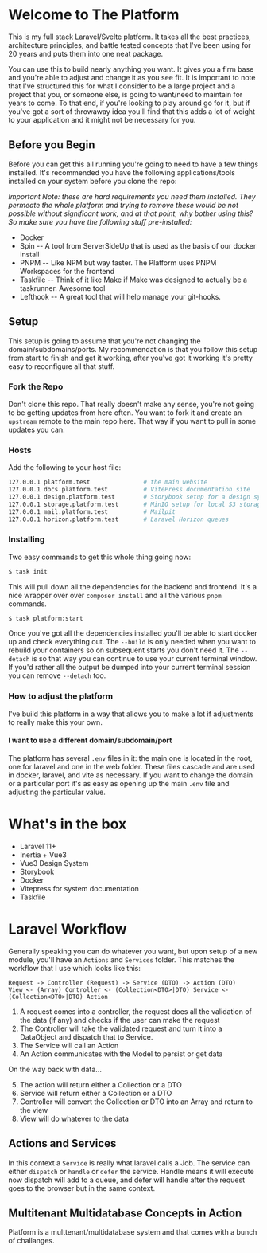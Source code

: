 # Welcome to The Platform

This is my full stack Laravel/Svelte platform. It takes all the best practices, architecture principles, and battle tested concepts that I've been using for 20 years and puts them into one neat package.

You can use this to build nearly anything you want. It gives you a firm base and you're able to adjust and change it as you see fit. It is important to note that I've structured this for what I consider to be a large project and a project that you, or someone else, is going to want/need to maintain for years to come. To that end, if you're looking to play around go for it, but if you've got a sort of throwaway idea you'll find that this adds a lot of weight to your application and it might not be necessary for you.

## Before you Begin

Before you can get this all running you're going to need to have a few things installed. It's recommended you have the following applications/tools installed on your system before you clone the repo:

_Important Note: these are hard requirements you need them installed. They permeate the whole platform and trying to remove these would be not possible without significant work, and at that point, why bother using this? So make sure you have the following stuff pre-installed:_

- Docker
- Spin -- A tool from ServerSideUp that is used as the basis of our docker install
- PNPM -- Like NPM but way faster. The Platform uses PNPM Workspaces for the frontend
- Taskfile -- Think of it like Make if Make was designed to actually be a taskrunner. Awesome tool
- Lefthook -- A great tool that will help manage your git-hooks.

## Setup

This setup is going to assume that you're not changing the domain/subdomains/ports. My recommendation is that you follow this setup from start to finish and get it working, after you've got it working it's pretty easy to reconfigure all that stuff.

### Fork the Repo

Don't clone this repo. That really doesn't make any sense, you're not going to be getting updates from here often. You want to fork it and create an `upstream` remote to the main repo here. That way if you want to pull in some updates you can.

### Hosts

Add the following to your host file:

```bash
127.0.0.1 platform.test               # the main website
127.0.0.1 docs.platform.test          # VitePress documentation site
127.0.0.1 design.platform.test        # Storybook setup for a design system
127.0.0.1 storage.platform.test       # MinIO setup for local S3 storage
127.0.0.1 mail.platform.test          # Mailpit
127.0.0.1 horizon.platform.test       # Laravel Horizon queues
```

### Installing

Two easy commands to get this whole thing going now:

```bash
$ task init
```

This will pull down all the dependencies for the backend and frontend. It's a nice wrapper over over `composer install` and all the various `pnpm` commands.

```bash
$ task platform:start
```

Once you've got all the dependencies installed you'll be able to start docker up and check everything out. The `--build` is only needed when you want to rebuild your containers so on subsequent starts you don't need it. The `--detach` is so that way you can continue to use your current terminal window. If you'd rather all the output be dumped into your current terminal session you can remove `--detach` too.

### How to adjust the platform

I've build this platform in a way that allows you to make a lot if adjustments to really make this your own.

#### I want to use a different domain/subdomain/port

The platform has several `.env` files in it: the main one is located in the root, one for laravel and one in the web folder. These files cascade and are used in docker, laravel, and vite as necessary. If you want to change the domain or a particular port it's as easy as opening up the main `.env` file and adjusting the particular value.

# What's in the box

- Laravel 11+
- Inertia + Vue3
- Vue3 Design System
- Storybook
- Docker
- Vitepress for system documentation
- Taskfile

# Laravel Workflow

Generally speaking you can do whatever you want, but upon setup of a new module, you'll have an `Actions` and `Services` folder. This matches the workflow that I use which looks like this:

```
Request -> Controller (Request) -> Service (DTO) -> Action (DTO)
View <- (Array) Controller <- (Collection<DTO>|DTO) Service <- (Collection<DTO>|DTO) Action 
```

1. A request comes into a controller, the request does all the validation of the data (if any) and checks if the user can make the request
2. The Controller will take the validated request and turn it into a DataObject and dispatch that to Service. 
3. The Service will call an Action
4. An Action communicates with the Model to persist or get data

On the way back with data...

5. The action will return either a Collection or a DTO
6. Service will return either a Collection or a DTO
7. Controller will convert the Collection or DTO into an Array and return to the view
8. View will do whatever to the data

## Actions and Services

In this context a `Service` is really what laravel calls a Job. The service can either `dispatch` or `handle` or `defer` the service. Handle means it will execute now dispatch will add to a queue, and defer will handle after the request goes to the browser but in the same context.

## Multitenant Multidatabase Concepts in Action

Platform is a multtenant/multidatabase system and that comes with a bunch of challanges.
